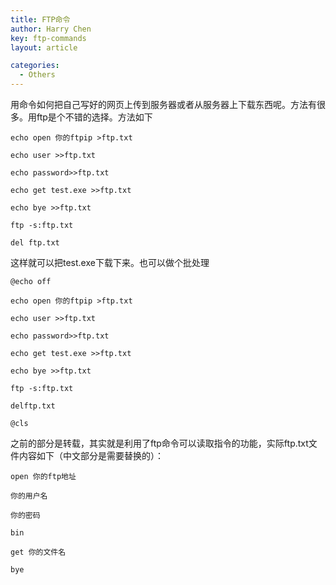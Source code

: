 ```yaml
---
title: FTP命令
author: Harry Chen
key: ftp-commands
layout: article

categories:
  - Others
---
```


  用命令如何把自己写好的网页上传到服务器或者从服务器上下载东西呢。方法有很多。用ftp是个不错的选择。方法如下



    echo open 你的ftpip >ftp.txt

    echo user >>ftp.txt

    echo password>>ftp.txt

    echo get test.exe >>ftp.txt

    echo bye >>ftp.txt

    ftp -s:ftp.txt

    del ftp.txt

  这样就可以把test.exe下载下来。也可以做个批处理


    @echo off

    echo open 你的ftpip >ftp.txt

    echo user >>ftp.txt

    echo password>>ftp.txt

    echo get test.exe >>ftp.txt

    echo bye >>ftp.txt

    ftp -s:ftp.txt

    delftp.txt

    @cls


  之前的部分是转载，其实就是利用了ftp命令可以读取指令的功能，实际ftp.txt文件内容如下（中文部分是需要替换的）：


    open 你的ftp地址

    你的用户名

    你的密码

    bin

    get 你的文件名

    bye

